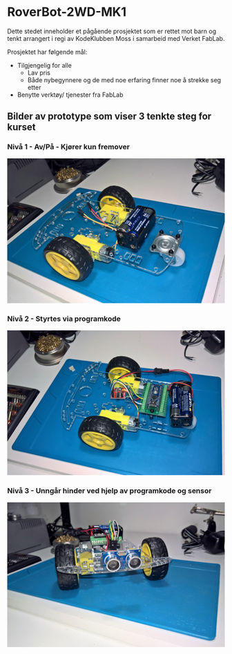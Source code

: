 # RoverBot-2WD-MK1

Dette stedet inneholder et pågående prosjektet som er rettet mot barn og tenkt arrangert i regi av KodeKlubben Moss i samarbeid med Verket FabLab.

Prosjektet har følgende mål:
*	Tilgjengelig for alle 
    *	Lav pris
    *	Både nybegynnere og de med noe erfaring finner noe å strekke seg etter
*	Benytte verktøy/ tjenester fra FabLab

## Bilder av prototype som viser 3 tenkte steg for kurset

### Nivå 1 - Av/På - Kjører kun fremover
![](images/Nivå1.jpg)

### Nivå 2 - Styrtes via programkode
![](images/Nivå2.jpg)

### Nivå 3 - Unngår hinder ved hjelp av programkode og sensor
![](images/Nivå3.jpg)
